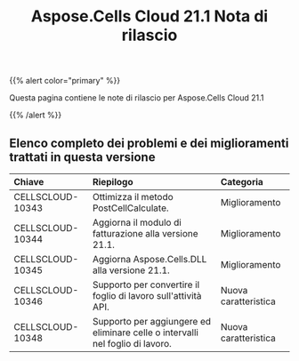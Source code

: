 ﻿---
title: Aspose.Cells Cloud 21.1 Nota di rilascio
second_title: Aspose.Cells Cloud Documen
type: docs
url: /it/aspose-cells-cloud-21-1-release-notes/
description: Aspose.Cells Cloud supporta Excel per creare, convertire, unire, dividere, proteggere, operare su oggetti interni e così via
weight: 80
---
{{% alert color="primary" %}} 

Questa pagina contiene le note di rilascio per Aspose.Cells Cloud 21.1

{{% /alert %}} 
## **Elenco completo dei problemi e dei miglioramenti trattati in questa versione**

|**Chiave**|**Riepilogo**|**Categoria**|
|:- |:- |:- |
|CELLSCLOUD-10343 |Ottimizza il metodo PostCellCalculate.| Miglioramento|
|CELLSCLOUD-10344 |Aggiorna il modulo di fatturazione alla versione 21.1.| Miglioramento|
|CELLSCLOUD-10345 |Aggiorna Aspose.Cells.DLL alla versione 21.1.| Miglioramento|
|CELLSCLOUD-10346 |Supporto per convertire il foglio di lavoro sull'attività API.|Nuova caratteristica|
|CELLSCLOUD-10348 |Supporto per aggiungere ed eliminare celle o intervalli nel foglio di lavoro.|Nuova caratteristica|
